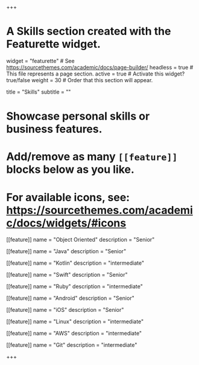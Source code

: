 +++
# A Skills section created with the Featurette widget.
widget = "featurette"  # See https://sourcethemes.com/academic/docs/page-builder/
headless = true  # This file represents a page section.
active = true  # Activate this widget? true/false
weight = 30  # Order that this section will appear.

title = "Skills"
subtitle = ""

# Showcase personal skills or business features.
# 
# Add/remove as many `[[feature]]` blocks below as you like.
# 
# For available icons, see: https://sourcethemes.com/academic/docs/widgets/#icons

[[feature]]
  name = "Object Oriented"
  description = "Senior"
  
[[feature]]
  name = "Java"
  description = "Senior"
  
[[feature]]
  name = "Kotlin"
  description = "intermediate"
  
[[feature]]
  name = "Swift"
  description = "Senior"
  
[[feature]]
  name = "Ruby"
  description = "intermediate"

[[feature]]
  name = "Android"
  description = "Senior"
  
[[feature]]
  name = "iOS"
  description = "Senior"
  
[[feature]]
  name = "Linux"
  description = "intermediate"

[[feature]]
  name = "AWS"
  description = "intermediate"

[[feature]]
  name = "Git"
  description = "intermediate"
  
+++
